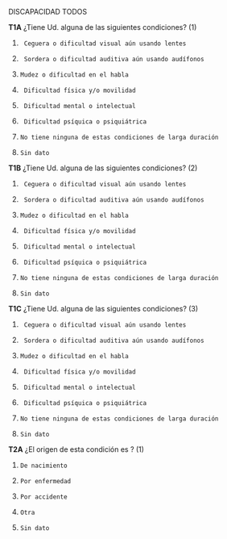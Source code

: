 DISCAPACIDAD TODOS

**T1A** ¿Tiene Ud. alguna de las siguientes condiciones? (1)

1.      Ceguera o dificultad visual aún usando lentes
2.      Sordera o dificultad auditiva aún usando audífonos
3.     Mudez o dificultad en el habla
4.      Dificultad física y/o movilidad
5.      Dificultad mental o intelectual
6.      Dificultad psíquica o psiquiátrica
7.     No tiene ninguna de estas condiciones de larga duración
9.     Sin dato

**T1B** ¿Tiene Ud. alguna de las siguientes condiciones? (2)

1.      Ceguera o dificultad visual aún usando lentes
2.      Sordera o dificultad auditiva aún usando audífonos
3.     Mudez o dificultad en el habla
4.      Dificultad física y/o movilidad
5.      Dificultad mental o intelectual
6.      Dificultad psíquica o psiquiátrica
7.     No tiene ninguna de estas condiciones de larga duración
9.     Sin dato

**T1C** ¿Tiene Ud. alguna de las siguientes condiciones? (3)

1.      Ceguera o dificultad visual aún usando lentes
2.      Sordera o dificultad auditiva aún usando audífonos
3.     Mudez o dificultad en el habla
4.      Dificultad física y/o movilidad
5.      Dificultad mental o intelectual
6.      Dificultad psíquica o psiquiátrica
7.     No tiene ninguna de estas condiciones de larga duración
9.     Sin dato

**T2A** ¿El origen de esta condición es ? (1)

1.     De nacimiento
2.     Por enfermedad
3.     Por accidente
4.     Otra
9.     Sin dato
